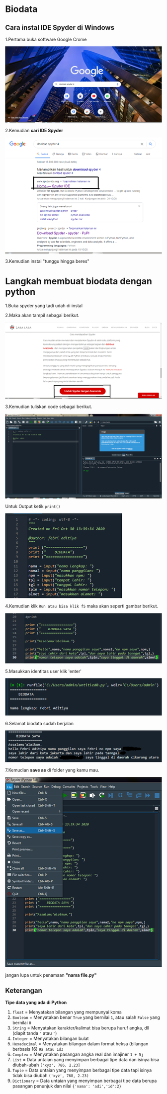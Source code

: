 # Biodata

  ## Cara instal IDE Spyder di Windows
 
1.Pertama buka software Google Crome  

 ![01.png](/gambar/01.png)

2.Kemudian **cari IDE Spyder**

 ![02.png](/gambar/02.png)

3.Kemudian instal "tunggu hingga beres"
 
  # Langkah membuat biodata dengan python

   1.Buka spyder yang tadi udah di instal
   
   2.Maka akan tampil sebagai berikut.

 ![03.png](/gambar/03.png)

 3.Kemudian tuliskan code sebagai berikut.

 ![04.png](/gambar/04.png)

 Untuk Output ketik `print()`

 ![05.png](/gambar/05.png)

 4.Kemudian klik `Run atau bisa klik f5` maka akan seperti gambar berikut.

 ![06.png](/gambar/06.png)
 
5.Masukkan identitas user klik 'enter'

 ![07.png](/gambar/07.png)

 6.Selamat biodata sudah berjalan

 ![08.png](/gambar/08.png)

 7.Kemudian **save as** di folder yang kamu mau.

 ![09.png](/gambar/09.png)

 jangan lupa untuk penamaan **"nama file.py"**

## Keterangan

  **Tipe data yang ada di Python**

1. `float` = Menyatakan bilangan yang mempunyai koma
2. `Boolean` = Menyatakan benar `True` yang bernilai `1`, atau salah `False` yang bernilai `0`
3. `String` = Menyatakan karakter/kalimat bisa berupa huruf angka, dll (diapit tanda `"` atau `'`)
4. `Integer` = Menyatakan bilangan bulat
5. `Hexadecimal` = Menyatakan bilangan dalam format heksa (bilangan berbasis 16) `9a atau 1d3`
6. `Complex` = Menyatakan pasangan angka real dan imajiner `1 + 5j`
7. `List` = Data untaian yang menyimpan berbagai tipe data dan isinya bisa diubah-ubah `['xyz', 786, 2.23]`
8. `Tuple` = Data untaian yang menyimpan berbagai tipe data tapi isinya tidak bisa diubah `('xyz', 768, 2.23)`
9. `Dictionary` = Data untaian yang menyimpan berbagai tipe data berupa pasangan penunjuk dan nilai `{'nama': 'adi','id':2}`
 
